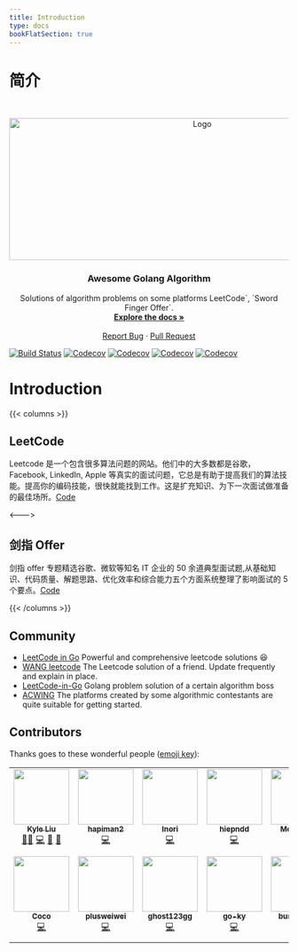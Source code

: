 ```yaml
---
title: Introduction
type: docs
bookFlatSection: true
---
```


# 简介

<br />
<p align="center">
  <a href="https://github.com/kylesliu/awesome-golang-algorithm">
    <img src="https://s.gin.sh/logo/leetcode.png" alt="Logo" width="680" height="256">
  </a>

  <h3 align="center">Awesome Golang Algorithm</h3>

  <p align="center">
    Solutions of algorithm problems on some platforms LeetCode`, `Sword Finger Offer`.
    <br />
    <a href="https://a.gin.sh"><strong>Explore the docs »</strong></a>
    <br />
    <br />
    <a href="https://github.com/kylesliu/awesome-golang-algorithm/issues">Report Bug</a>
    ·
    <a href="https://github.com/kylesliu/awesome-golang-algorithm/pulls">Pull Request</a>
  </p>
</p>

[![Build Status][build-status-shield]][build-status-url]
[![Codecov][codecov-shield]][codecov-url]
[![Codecov][golangci-shield]][golangci-url]
[![Codecov][all-contributors-shield]][all-contributors-url]
[![Codecov][go-badge-shield]][go-badge-url]

# Introduction

{{< columns >}}

## LeetCode

Leetcode 是一个包含很多算法问题的网站。他们中的大多数都是谷歌，Facebook, LinkedIn, Apple 等真实的面试问题，它总是有助于提高我们的算法技能。提高你的编码技能，很快就能找到工作。这是扩充知识、为下一次面试做准备的最佳场所。[Code](https://github.com/kylesliu/awesome-golang-algorithm/tree/master/leetcode)

<--->

## 剑指 Offer

剑指 offer 专题精选谷歌、微软等知名 IT 企业的 50 余道典型面试题,从基础知识、代码质量、解题思路、优化效率和综合能力五个方面系统整理了影响面试的 5 个要点。[Code](https://github.com/kylesliu/awesome-golang-algorithm/tree/master/lcof)

{{< /columns >}}

## Community

- [LeetCode in Go](https://github.com/halfrost/LeetCode-Go) Powerful and comprehensive leetcode solutions :laughing:
- [WANG leetcode](https://github.com/wind-liang/leetcode) The Leetcode solution of a friend. Update frequently and explain in place.
- [LeetCode-in-Go](https://github.com/aQuaYi/LeetCode-in-Go) Golang problem solution of a certain algorithm boss
- [ACWING](https://www.acwing.com/) The platforms created by some algorithmic contestants are quite suitable for getting started.

## Contributors

Thanks goes to these wonderful people \([emoji key](https://github.com/all-contributors/all-contributors#emoji-key)\):

<!-- ALL-CONTRIBUTORS-LIST:START - Do not remove or modify this section -->
<!-- prettier-ignore-start -->
<!-- markdownlint-disable -->
<table>
  <tr>
    <td align="center"><a href="https://gin.sh/"><img src="https://avatars.githubusercontent.com/u/26195433?v=4?s=100" width="100px;" alt=""/><br /><sub><b>Kyle Liu</b></sub></a><br /><a href="#mentoring-kylesliu" title="Mentoring">🧑‍🏫</a> <a href="https://github.com/kylesliu/awesome-golang-algorithm/commits?author=kylesliu" title="Code">💻</a> <a href="#design-kylesliu" title="Design">🎨</a> <a href="https://github.com/kylesliu/awesome-golang-algorithm/commits?author=kylesliu" title="Documentation">📖</a></td>
    <td align="center"><a href="https://github.com/hapiman2"><img src="https://avatars.githubusercontent.com/u/34671440?v=4?s=100" width="100px;" alt=""/><br /><sub><b>hapiman2</b></sub></a><br /><a href="https://github.com/kylesliu/awesome-golang-algorithm/commits?author=hapiman2" title="Code">💻</a></td>
    <td align="center"><a href="https://github.com/saenaii"><img src="https://avatars.githubusercontent.com/u/18567791?v=4?s=100" width="100px;" alt=""/><br /><sub><b>Inori</b></sub></a><br /><a href="https://github.com/kylesliu/awesome-golang-algorithm/commits?author=saenaii" title="Code">💻</a></td>
    <td align="center"><a href="https://github.com/hiepndd"><img src="https://avatars.githubusercontent.com/u/23348270?v=4?s=100" width="100px;" alt=""/><br /><sub><b>hiepndd</b></sub></a><br /><a href="https://github.com/kylesliu/awesome-golang-algorithm/commits?author=hiepndd" title="Code">💻</a></td>
    <td align="center"><a href="https://github.com/reverse"><img src="https://avatars.githubusercontent.com/u/50089806?v=4?s=100" width="100px;" alt=""/><br /><sub><b>McKinnon</b></sub></a><br /><a href="https://github.com/kylesliu/awesome-golang-algorithm/commits?author=reverse" title="Code">💻</a></td>
    <td align="center"><a href="https://awesee.github.io/"><img src="https://avatars.githubusercontent.com/u/6274967?v=4?s=100" width="100px;" alt=""/><br /><sub><b>Shuo</b></sub></a><br /><a href="https://github.com/kylesliu/awesome-golang-algorithm/commits?author=awesee" title="Code">💻</a></td>
    <td align="center"><a href="https://github.com/sihgyu"><img src="https://avatars.githubusercontent.com/u/26058740?v=4?s=100" width="100px;" alt=""/><br /><sub><b>sihg yu</b></sub></a><br /><a href="https://github.com/kylesliu/awesome-golang-algorithm/commits?author=sihgyu" title="Code">💻</a></td>
  </tr>
  <tr>
    <td align="center"><a href="https://stevenshuang.github.io/"><img src="https://avatars.githubusercontent.com/u/20641704?v=4?s=100" width="100px;" alt=""/><br /><sub><b>Coco</b></sub></a><br /><a href="https://github.com/kylesliu/awesome-golang-algorithm/commits?author=0xff-dev" title="Code">💻</a></td>
    <td align="center"><a href="https://github.com/plusweiwei"><img src="https://avatars.githubusercontent.com/u/38197795?v=4?s=100" width="100px;" alt=""/><br /><sub><b>plusweiwei</b></sub></a><br /><a href="https://github.com/kylesliu/awesome-golang-algorithm/commits?author=plusweiwei" title="Code">💻</a></td>
    <td align="center"><a href="https://github.com/ghost123gg"><img src="https://avatars.githubusercontent.com/u/16897277?v=4?s=100" width="100px;" alt=""/><br /><sub><b>ghost123gg</b></sub></a><br /><a href="https://github.com/kylesliu/awesome-golang-algorithm/commits?author=ghost123gg" title="Code">💻</a></td>
    <td align="center"><a href="https://github.com/go-ky"><img src="https://avatars.githubusercontent.com/u/46020549?v=4?s=100" width="100px;" alt=""/><br /><sub><b>go-ky</b></sub></a><br /><a href="https://github.com/kylesliu/awesome-golang-algorithm/commits?author=go-ky" title="Code">💻</a></td>
    <td align="center"><a href="https://github.com/bumblebee211196"><img src="https://avatars.githubusercontent.com/u/66869647?v=4?s=100" width="100px;" alt=""/><br /><sub><b>bumblebee</b></sub></a><br /><a href="https://github.com/kylesliu/awesome-golang-algorithm/commits?author=bumblebee211196" title="Code">💻</a></td>
    <td align="center"><a href="https://github.com/jameschengds"><img src="https://avatars.githubusercontent.com/u/34215053?v=4?s=100" width="100px;" alt=""/><br /><sub><b>cheng qianxiang</b></sub></a><br /><a href="https://github.com/kylesliu/awesome-golang-algorithm/commits?author=jameschengds" title="Code">💻</a></td>
    <td align="center"><a href="https://github.com/vortex-17"><img src="https://avatars.githubusercontent.com/u/42715642?v=4?s=100" width="100px;" alt=""/><br /><sub><b>vortex-17</b></sub></a><br /><a href="https://github.com/kylesliu/awesome-golang-algorithm/commits?author=vortex-17" title="Code">💻</a></td>
  </tr>
</table>

<!-- markdownlint-restore -->
<!-- prettier-ignore-end -->

<!-- ALL-CONTRIBUTORS-LIST:END -->

<!-- MARKDOWN LINKS & IMAGES -->
<!-- https://www.markdownguide.org/basic-syntax/#reference-style-links -->

[build-status-shield]: https://www.travis-ci.org/kylesliu/awesome-golang-algorithm.svg?branch=master
[build-status-url]: https://www.travis-ci.org/kylesliu/awesome-golang-algorithm
[codecov-shield]: https://codecov.io/gh/kylesliu/awesome-golang-algorithm/branch/master/graph/badge.svg
[codecov-url]: https://codecov.io/gh/kylesliu/awesome-golang-algorithm
[golangci-shield]: https://golangci.com/badges/github.com/kylesliu/awesome-golang-algorithm.svg
[golangci-url]: https://img.shields.io/github/stars/kylesliu/awesome-golang-algorithm.svg?label=Stars&style=social
[all-contributors-shield]: https://img.shields.io/badge/All_Contributors-12-blue.svg
[all-contributors-url]: https://img.shields.io/github/stars/kylesliu/awesome-golang-algorithm.svg?label=Stars&style=social
[go-badge-shield]: https://github.com/kylesliu/awesome-golang-algorithm/workflows/Go/badge.svg?branch=master&event=push
[go-badge-url]: https://github.com/kylesliu/awesome-golang-algorithm/actions
